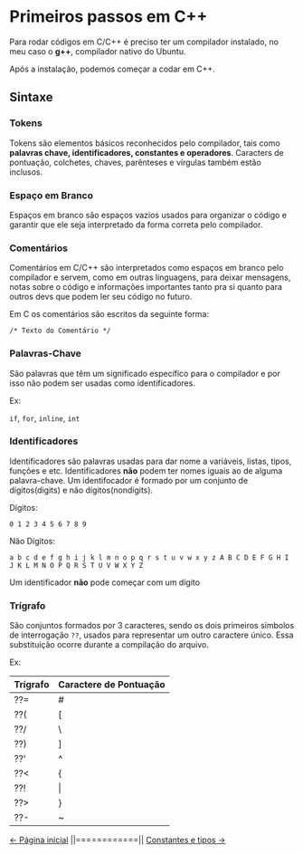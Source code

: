 # Primeiros passos em C++
Para rodar códigos em C/C++ é preciso ter um compilador instalado, no meu caso o **g++**, compilador nativo do Ubuntu.

Após a instalação, podemos começar a codar em C++.

## Sintaxe
### Tokens
Tokens são elementos básicos reconhecidos pelo compilador, tais como **palavras chave, identificadores, constantes e operadores**. Caracters de pontuação, colchetes, chaves, parênteses e vírgulas também estão inclusos.

### Espaço em Branco
Espaços em branco são espaços vazios usados para organizar o código e garantir que ele seja interpretado da forma correta pelo compilador.

### Comentários
Comentários em C/C++ são interpretados como espaços em branco pelo compilador e servem, como em outras linguagens, para deixar mensagens, notas sobre o código e informações importantes tanto pra si quanto para outros devs que podem ler seu código no futuro.

Em C os comentários são escritos da seguinte forma:

`/* Texto do Comentário */`

### Palavras-Chave
São palavras que têm um significado específico para o compilador e por isso não podem ser usadas como identificadores.

Ex:

`if`, `for`, `inline`, `int`

### Identificadores
Identificadores são palavras usadas para dar nome a variáveis, listas, tipos, funções e etc. Identificadores **não** podem ter nomes iguais ao de alguma palavra-chave. Um identifocador é formado por um conjunto de dígitos(digits) e não dígitos(nondigits).

Dígitos:
    
    0 1 2 3 4 5 6 7 8 9

Não Dígitos:

    a b c d e f g h i j k l m n o p q r s t u v w x y z A B C D E F G H I J K L M N O P Q R S T U V W X Y Z

Um identificador **não** pode começar com um dígito

### Trígrafo
São conjuntos formados por 3 caracteres, sendo os dois primeiros símbolos de interrogação `??`, usados para representar um outro caractere único. Essa substituição ocorre durante a compilação do arquivo. 

Ex:

| Trígrafo | Caractere de Pontuação |
|----------|------------------------|
|  ??=     |  #                     |
|  ??(     |  [                     |
|  ??/     |  \                     |
|  ??)     |  ]                     |
|  ??'     |  ^                     |
|  ??<     |  {                     |
|  ??!     | \|                     |
|  ??>     |  }                     |
|  ??-     |  ~                     |



[<- Página inicial](../readme.md) ||============|| [Constantes e tipos ->](./002-constants.md)
